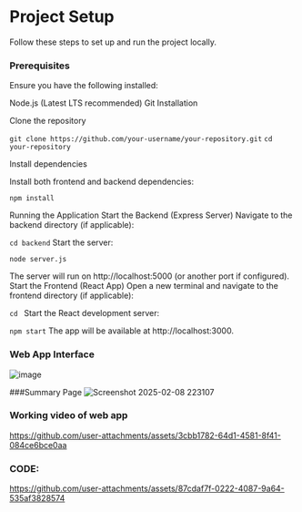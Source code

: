 # Project Setup

Follow these steps to set up and run the project locally.

### Prerequisites
Ensure you have the following installed:

Node.js (Latest LTS recommended)
Git
Installation


Clone the repository


`git clone https://github.com/your-username/your-repository.git`
`cd your-repository`


Install dependencies

Install both frontend and backend dependencies:

`npm install`

Running the Application
Start the Backend (Express Server)
Navigate to the backend directory (if applicable):

`cd backend`
Start the server:

`node server.js`

The server will run on http://localhost:5000 (or another port if configured).
Start the Frontend (React App)
Open a new terminal and navigate to the frontend directory (if applicable):

`cd `
Start the React development server:

`npm start`
The app will be available at http://localhost:3000.

### Web App Interface
![image](https://github.com/user-attachments/assets/05017e0f-6649-4d31-9553-0ac759b2e692)

###Summary Page
![Screenshot 2025-02-08 223107](https://github.com/user-attachments/assets/4c4ebfc9-4ea5-438f-bdf1-28ac794890b4)

### Working video of web app

https://github.com/user-attachments/assets/3cbb1782-64d1-4581-8f41-084ce6bce0aa


### CODE:

https://github.com/user-attachments/assets/87cdaf7f-0222-4087-9a64-535af3828574

